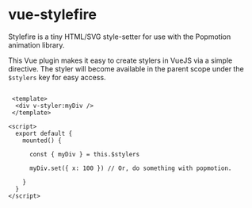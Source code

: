 # vue-stylefire

Stylefire is a tiny HTML/SVG style-setter for use with the Popmotion animation library.

This Vue plugin makes it easy to create stylers in VueJS via a simple directive. The styler will become available in the parent scope under the `$stylers` key for easy access.

```

 <template>
  <div v-styler:myDiv />
 </template>

<script>
  export default {
    mounted() {
      
      const { myDiv } = this.$stylers

      myDiv.set({ x: 100 }) // Or, do something with popmotion.

    }
  }
</script>

```
